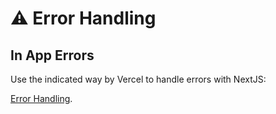 # ⚠️ Error Handling

## In App Errors

Use the indicated way by Vercel to handle errors with NextJS:

[Error Handling](https://nextjs.org/docs/app/building-your-application/routing/error-handling).
